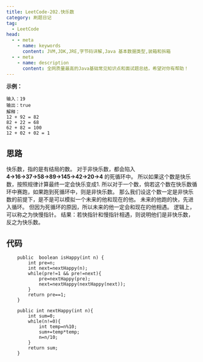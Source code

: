 ```yaml
---
title: LeetCode-202.快乐数
category: 刷题日记
tag:
  - LeetCode
head:
  - - meta
    - name: keywords
      content: JVM,JDK,JRE,字节码详解,Java 基本数据类型,装箱和拆箱
  - - meta
    - name: description
      content: 全网质量最高的Java基础常见知识点和面试题总结，希望对你有帮助！
---
```

**示例：**
```
输入：19
输出：true
解释：
12 + 92 = 82
82 + 22 = 68
62 + 82 = 100
12 + 02 + 02 = 1
```
## 思路
快乐数，指的是有结局的数。
对于非快乐数，都会陷入 **4→16→37→58→89→145→42→20→4** 的死循环中。
所以如果这个数是快乐数，按照规律计算最终一定会快乐变成1.
所以对于一个数，倘若这个数在快乐数循环中赛跑，如果跑到死循环中，则是非快乐数。
那么我们设这个数一定是非快乐数的前提下，是不是可以模拟一个未来的他和现在的他。
未来的他跑的快，先进入循环。 
但因为死循环的原因，所以未来的他一定会和现在的他相遇。
逻辑上，可以称之为快慢指针。
结果：若快指针和慢指针相遇，则说明他们是非快乐数，反之为快乐数。

## 代码
```
    public  boolean isHappy(int n) {
        int pre=n;
        int next=nextHappy(n);
        while(pre!=1 && pre!=next){
            pre=nextHappy(pre);
            next=nextHappy(nextHappy(next));
        }
        return pre==1;
    }

    public int nextHappy(int n){
        int sum=0;
        while(n!=0){
            int temp=n%10;
            sum+=temp*temp;
            n=n/10;
        }
        return sum;
    }
```
